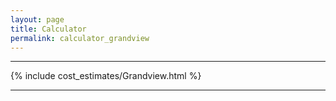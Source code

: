 ```yaml
---
layout: page
title: Calculator
permalink: calculator_grandview
---
```


___

{% include cost_estimates/Grandview.html %}

___


